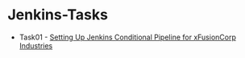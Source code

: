 # Jenkins-Tasks
* Task01 - [Setting Up Jenkins Conditional Pipeline for xFusionCorp Industries](./Tasks/Setting-Up-Jenkins-Conditional-Pipeline-for-xFusionCorp-Industries.md)
